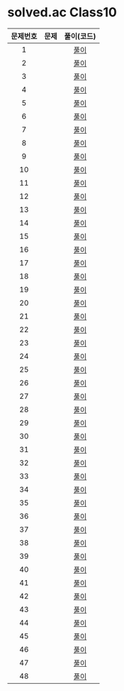 # solved.ac Class10

| 문제번호 |  문제  | 풀이(코드) |    
|  :---:  | :---: |   :---:  |    
| 1  | []() | [풀이]() |    
| 2  | []() | [풀이]() |    
| 3  | []() | [풀이]() |    
| 4  | []() | [풀이]() |    
| 5  | []() | [풀이]() |    
| 6  | []() | [풀이]() |    
| 7  | []() | [풀이]() |    
| 8  | []() | [풀이]() |    
| 9  | []() | [풀이]() |    
| 10  | []() | [풀이]() |    
| 11  | []() | [풀이]() |    
| 12  | []() | [풀이]() |    
| 13  | []() | [풀이]() |    
| 14  | []() | [풀이]() |    
| 15  | []() | [풀이]() |    
| 16  | []() | [풀이]() |    
| 17  | []() | [풀이]() |    
| 18  | []() | [풀이]() |    
| 19  | []() | [풀이]() |    
| 20  | []() | [풀이]() |    
| 21  | []() | [풀이]() |    
| 22  | []() | [풀이]() |    
| 23  | []() | [풀이]() |    
| 24  | []() | [풀이]() |    
| 25  | []() | [풀이]() |    
| 26  | []() | [풀이]() |    
| 27  | []() | [풀이]() |    
| 28  | []() | [풀이]() |    
| 29  | []() | [풀이]() |    
| 30  | []() | [풀이]() |    
| 31  | []() | [풀이]() |    
| 32  | []() | [풀이]() |    
| 33  | []() | [풀이]() |    
| 34  | []() | [풀이]() |    
| 35  | []() | [풀이]() |    
| 36  | []() | [풀이]() |    
| 37  | []() | [풀이]() |    
| 38  | []() | [풀이]() |    
| 39  | []() | [풀이]() |    
| 40  | []() | [풀이]() |    
| 41  | []() | [풀이]() |    
| 42  | []() | [풀이]() |    
| 43  | []() | [풀이]() |    
| 44  | []() | [풀이]() |    
| 45  | []() | [풀이]() |    
| 46  | []() | [풀이]() |    
| 47  | []() | [풀이]() |    
| 48  | []() | [풀이]() |    